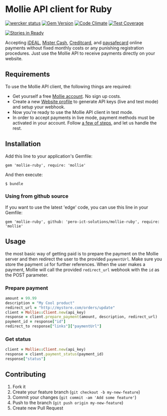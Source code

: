 # Mollie API client for Ruby

[![wercker status](https://app.wercker.com/status/a8cb5d924bf5a477b7e7b0b971a51470/m/master "wercker status")](https://app.wercker.com/project/bykey/a8cb5d924bf5a477b7e7b0b971a51470)
[![Gem Version](https://badge.fury.io/rb/mollie-ruby.svg)](http://badge.fury.io/rb/mollie-ruby)
[![Code Climate](https://codeclimate.com/github/pero-ict-solutions/mollie-ruby/badges/gpa.svg)](https://codeclimate.com/github/pero-ict-solutions/mollie-ruby)
[![Test Coverage](https://codeclimate.com/github/pero-ict-solutions/mollie-ruby/badges/coverage.svg)](https://codeclimate.com/github/pero-ict-solutions/mollie-ruby)

[![Stories in Ready](https://badge.waffle.io/pero-ict-solutions/mollie-ruby.svg?label=ready&title=Ready)](http://waffle.io/pero-ict-solutions/mollie-ruby)

Accepting [iDEAL](https://www.mollie.nl/betaaldiensten/ideal/), [Mister Cash](https://www.mollie.nl/betaaldiensten/mistercash/), [Creditcard](https://www.mollie.nl/betaaldiensten/creditcard/), and [paysafecard](https://www.mollie.nl/betaaldiensten/paysafecard/) online payments without fixed monthly costs or any punishing registration procedures. Just use the Mollie API to receive payments directly on your website.

## Requirements
To use the Mollie API client, the following things are required:

+ Get yourself a free [Mollie account](https://www.mollie.nl/aanmelden). No sign up costs.
+ Create a new [Website profile](https://www.mollie.nl/beheer/account/profielen/) to generate API keys (live and test mode) and setup your webhook.
+ Now you're ready to use the Mollie API client in test mode.
+ In order to accept payments in live mode, payment methods must be activated in your account. Follow [a few of steps](https://www.mollie.nl/beheer/diensten), and let us handle the rest.

## Installation

Add this line to your application's Gemfile:

    gem 'mollie-ruby', require: 'mollie'

And then execute:

    $ bundle

### Using from github source

If you want to use the latest 'edge' code, you can use this line in your Gemfile:

    gem 'mollie-ruby', github: 'pero-ict-solutions/mollie-ruby', require: 'mollie'

## Usage

the most basic way of getting paid is to prepare the payment on the Mollie server and then redirect the user to the provided `paymentUrl`. Make sure you store the payment `id` for further references. When the user makes a payment, Mollie will call the provided `redirect_url` webhook with the `id` as the POST parameter.

### Prepare payment

```ruby
amount = 99.99
description = "My Cool product"
redirect_url = "http://mystore.com/orders/update"
client = Mollie::Client.new(api_key)
response = client.prepare_payment(amount, description, redirect_url)
payment_id = response["id"]
redirect_to response["links"]["paymentUrl"]
```

### Get status

```ruby
client = Mollie::Client.new(api_key)
response = client.payment_status(payment_id)
response["status"]
```

## Contributing

1. Fork it
2. Create your feature branch (`git checkout -b my-new-feature`)
3. Commit your changes (`git commit -am 'Add some feature'`)
4. Push to the branch (`git push origin my-new-feature`)
5. Create new Pull Request
